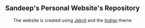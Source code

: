 <p align="center">
    <h2 align="center">Sandeep's Personal Website's Repository</h2>
</p>

<p align="center">The website is created using <a href="https://jekyllrb.com/">Jekyll</a> and the <a href="https://github.com/sergiokopplin/indigo/">Indigo</a> theme</p>